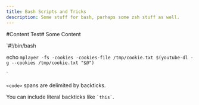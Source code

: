 ```yaml
---
title: Bash Scripts and Tricks
description: Some stuff for bash, parhaps some zsh stuff as well.
---
```


#Content Test#
Some Content


`#!/bin/bash

echo `mplayer -fs -cookies -cookies-file /tmp/cookie.txt $(youtube-dl -g --cookies /tmp/cookie.txt "$@")`


`



`<code>` spans are delimited
by backticks.

You can include literal backticks
like `` `this` ``.